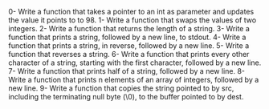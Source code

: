 0- Write a function that takes a pointer to an int as parameter and updates the value it points to to 98.
1- Write a function that swaps the values of two integers.
2- Write a function that returns the length of a string.
3- Write a function that prints a string, followed by a new line, to stdout.
4- Write a function that prints a string, in reverse, followed by a new line.
5- Write a function that reverses a string.
6- Write a function that prints every other character of a string, starting with the first character, followed by a new line.
7- Write a function that prints half of a string, followed by a new line.
8- Write a function that prints n elements of an array of integers, followed by a new line.
9- Write a function that copies the string pointed to by src, including the terminating null byte (\0), to the buffer pointed to by dest.
